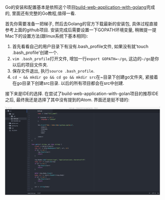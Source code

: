 <p>Go的安装和配置基本是依照这个项目<a href="https://github.com/astaxie/build-web-application-with-golang&quot;">build-web-application-with-golang</a>完成的, 里面还有完整的Go教程,值得一看.</p>
<p>首先你需要准备一把梯子, 然后去Golang的官方下载最新的安装包, 具体过程直接参考上面的github项目. 安装完成后需要设置一下GOPATH环境变量, 稍微提一提Mac下的设置方法(跟linux系统下基本相同):</p>
<ol>
<li>首先看看自己的用户目录下有没有.bash_profile文件, 如果没有就&#39;touch .bash_profile&#39;创建一个. </li>
<li><code>vim .bash_profile</code>打开文件, 增加一行<code>export GOPATH=~/go</code>, 这边的<code>~/go</code>是你以后的项目文件夹.</li>
<li>保存文件退出, 执行<code>source .bash_profile</code>.</li>
<li><code>cd ~ &amp;&amp; mkdir go &amp;&amp; cd go &amp;&amp; mkdir src</code>在~目录下创建go文件夹, 紧接着在go目录下创建src目录. 
以后的所有项目都会在src中创建.</li>
</ol>
<p>接下来是IDE的选择. 在尝试了build-web-application-with-golan项目的推荐IDE之后, 最终我还是选择了其中没有提到的Atom. 界面还是挺不错的:</p>
<p><img src="images/go-install-and-ide-building-0.png" alt="&#39;&#39;"></p>
